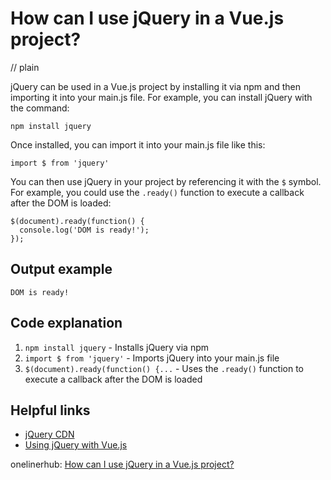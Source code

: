 # How can I use jQuery in a Vue.js project?
// plain

jQuery can be used in a Vue.js project by installing it via npm and then importing it into your main.js file. For example, you can install jQuery with the command:

```
npm install jquery
```

Once installed, you can import it into your main.js file like this:

```
import $ from 'jquery'
```

You can then use jQuery in your project by referencing it with the `$` symbol. For example, you could use the `.ready()` function to execute a callback after the DOM is loaded:

```
$(document).ready(function() {
  console.log('DOM is ready!');
});
```

## Output example

```
DOM is ready!
```

## Code explanation


1. `npm install jquery` - Installs jQuery via npm
2. `import $ from 'jquery'` - Imports jQuery into your main.js file
3. `$(document).ready(function() {...` - Uses the `.ready()` function to execute a callback after the DOM is loaded

## Helpful links

- [jQuery CDN](https://code.jquery.com/)
- [Using jQuery with Vue.js](https://vuejsdevelopers.com/2018/03/20/vue-js-jquery/)

onelinerhub: [How can I use jQuery in a Vue.js project?](https://onelinerhub.com/vue.js/how-can-i-use-jquery-in-a-vue-js-project)